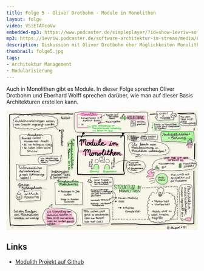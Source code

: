 ```yaml
---
title: Folge 5 - Oliver Drotbohm - Module in Monolithen
layout: folge
video: VSiETATcoVw
embedded-mp3: https://www.podcaster.de/simpleplayer/?id=show~1evriw~software-architektur-im-stream~pod-5fa16de56ac36516126658&v=1604514682
mp3: https://1evriw.podcaster.de/software-architektur-im-stream/media/PodcastDrothbohmModulith.mp3
description: Diskussion mit Oliver Drotbohm über Möglichkeiten Monolithen zu modularisieren.
thumbnail: folge5.jpg
tags:
- Architektur Management
- Modularisierung
---
```


Auch in Monolithen gibt es Module. In dieser Folge sprechen Oliver
Drotbohm und Eberhard Wolff sprechen darüber, wie man auf dieser Basis
Architekturen erstellen kann.

![Sketchnote](/sketchnotes/folge5.jpg "Sketchnote")

## Links

* [Modulith Projekt auf Github](https://github.com/odrotbohm/moduliths)
